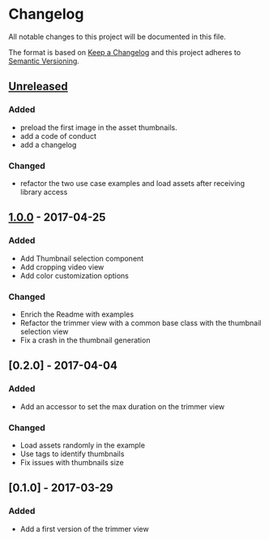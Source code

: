 # Changelog
All notable changes to this project will be documented in this file.

The format is based on [Keep a Changelog](http://keepachangelog.com/en/1.0.0/)
and this project adheres to [Semantic Versioning](http://semver.org/spec/v2.0.0.html).

## [Unreleased]

### Added

- preload the first image in the asset thumbnails.
- add a code of conduct
- add a changelog

### Changed

- refactor the two use case examples and load assets after receiving library access

## [1.0.0] - 2017-04-25
### Added
- Add Thumbnail selection component
- Add cropping video view
- Add color customization options

### Changed
- Enrich the Readme with examples
- Refactor the trimmer view with a common base class with the thumbnail selection view
- Fix a crash in the thumbnail generation


## [0.2.0] - 2017-04-04

### Added
- Add an accessor to set the max duration on the trimmer view

### Changed
- Load assets randomly in the example
- Use tags to identify thumbnails
- Fix issues with thumbnails size


## [0.1.0] - 2017-03-29
### Added
- Add a first version of the trimmer view

[Unreleased]: https://github.com/prynt/PryntTrimmerView/compare/1.0.0...master
[1.0.0]: https://github.com/prynt/PryntTrimmerView/compare/0.2.0...1.0.0
[0.0.2]: https://github.com/prynt/PryntTrimmerView/compare/0.1.0...0.2.0
